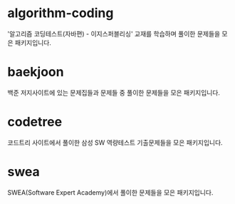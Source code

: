 # algorithm-coding
'알고리즘 코딩테스트(자바편) - 이지스퍼블리싱' 교재를 학습하며 풀이한 문제들을 모은 패키지입니다.

# baekjoon
백준 저지사이트에 있는 문제집들과 문제들 중 풀이한 문제들을 모은 패키지입니다.

# codetree
코드트리 사이트에서 풀이한 삼성 SW 역량테스트 기출문제들을 모은 패키지입니다.

# swea
SWEA(Software Expert Academy)에서 풀이한 문제들을 모은 패키지입니다.
